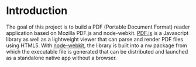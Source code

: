 Introduction
============

The goal of this project is to build a PDF (Portable Document Format) reader application based on Mozilla PDF.js and node-webkit. [PDF.js](https://github.com/mozilla/pdf.js) is a Javascript library as well as a lightweight viewer that can parse and render PDF files using HTML5. With [node-webkit](https://github.com/rogerwang/node-webkit), the library is built into a nw package from which the executable file is generated that can be distributed and launched as a standalone native app without a browser.
